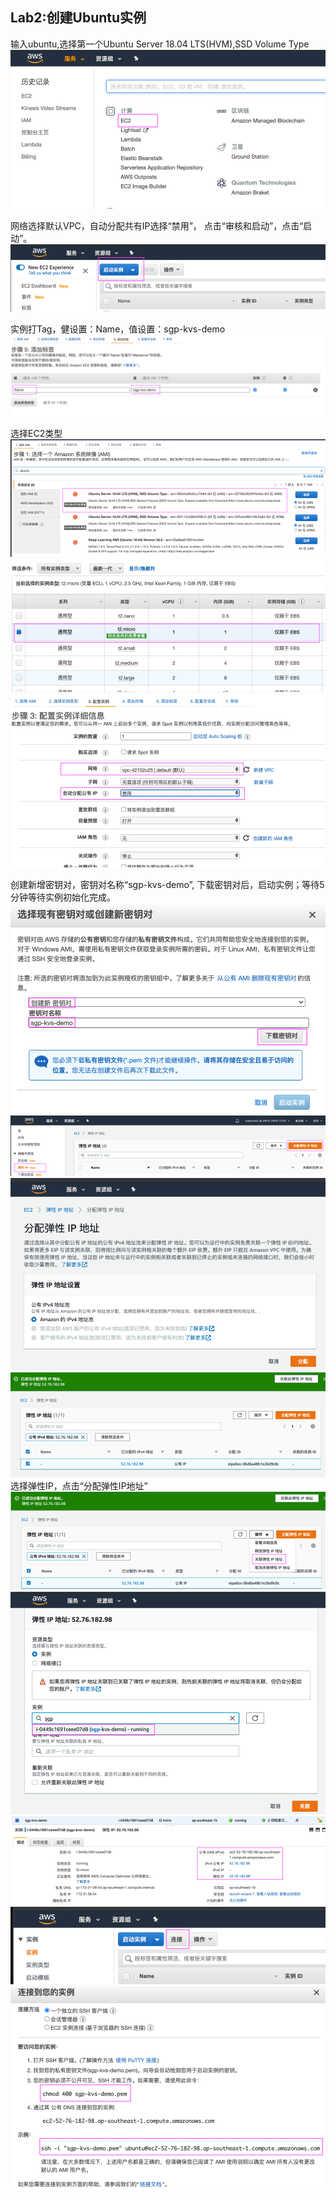 ## Lab2:创建Ubuntu实例

输入ubuntu,选择第一个Ubuntu Server 18.04 LTS(HVM),SSD Volume Type
![](../md_images/create_ec2_0.png)

网络选择默认VPC，自动分配共有IP选择“禁用”， 点击“审核和启动”，点击“启动”。
![](../md_images/create_ec2_1.png)

实例打Tag，健设置：Name，值设置：sgp-kvs-demo 
![](../md_images/create_ec2_1_2.png)

选择EC2类型
![](../md_images/create_ec2_2.png)
![](../md_images/create_ec2_3.png)
![](../md_images/create_ec2_4.png)

创建新增密钥对，密钥对名称“sgp-kvs-demo”, 下载密钥对后，启动实例；等待5分钟等待实例初始化完成。
![](../md_images/create_ec2_5.png)
![](../md_images/create_ec2_6.png)
![](../md_images/create_ec2_7.png)
![](../md_images/create_ec2_8.png)
选择弹性IP，点击“分配弹性IP地址”
![](../md_images/create_ec2_9.png)
![](../md_images/create_ec2_10.png)
![](../md_images/create_ec2_11.png)
![](../md_images/create_ec2_12.png)
![](../md_images/create_ec2_13.png)
